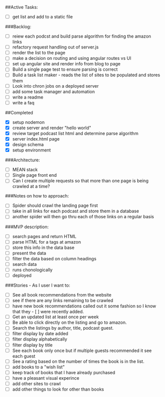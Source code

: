 ##Active Tasks:
- [ ] get list and add to a static file

###Backlog:
- [ ] reiew each podcst and build parse algorithm for finding the amazon links
- [ ] refactory request handling out of server.js
- [ ] render the list to the page
- [ ] make a decision on routing and using angular routes vs UI
- [ ] set up angular site and render info from blog to page
- [ ] Build a single page test to ensure parsing is correct
- [ ] Build a task list maker - reads the list of sites to be populated and stores them
- [ ] Look into chron jobs on a deployed server
- [ ] add some task manager and automation
- [ ] write a readme
- [ ] write a faq

##Completed
- [x] setup nodemon
- [x] create server and render "hello world"
- [x] review target podcast list html and determine parse algorithm 
- [x] server index.html page
- [x] design schema
- [x] setup environment

###Architecture:
- [ ] MEAN stack
- [ ] Single page front end
- [ ] Can I create multiple requests so that more than one page is being crawled at a time?

###Notes on how to approach:
- [ ] Spider should crawl the landing page first
- [ ] take in all links for each podcast and store them in a database
- [ ] another spider will then go thru each of those links on a regular basis

###MVP description:
- [ ] search pages and return HTML
- [ ] parse HTML for a tags at amazon
- [ ] store this info in the data base
- [ ] present the data
- [ ] filter the data based on column headings
- [ ] search data
- [ ] runs chonologically
- [ ] deployed

###Stories - As I user I want to:
- [ ] See all book recommendations from the website
- [ ] see if there are any links remaining to be crawled
- [ ] have new book recommendations called out it some fashion so I know that they - [ ] were recently added.
- [ ] Get an updated list at least once per week
- [ ] Be able to click directly on the listing and go to amazon.  
- [ ] Search the listings by author, title, podcast guest.
- [ ] filter display by date added
- [ ] filter display alphabetically
- [ ] filter display by title 
- [ ] See each book only once but if multiple guests recommended it see each guest
- [ ] See a rating based on the number of times the book is in the list.
- [ ] add books to a "wish list"
- [ ] keep track of books that I have already purchased
- [ ] have a pleasant visual experince
- [ ] add other sites to crawl
- [ ] add other things to look for other than books
